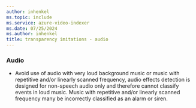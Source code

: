 ```yaml
---
author: inhenkel
ms.topic: include 
ms.service: azure-video-indexer
ms.date: 07/25/2024
ms.author: inhenkel
title: transparency imitations - audio
---
```


### Audio
- Avoid use of audio with very loud background music or music with repetitive and/or linearly scanned frequency, audio effects detection is designed for non-speech audio only and therefore cannot classify events in loud music. Music with repetitive and/or linearly scanned frequency many be incorrectly classified as an alarm or siren.